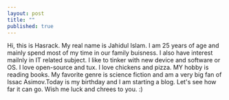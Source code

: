 ```yaml
---
layout: post
title: ""
published: true
---
```


Hi, this is Hasrack. My real name is Jahidul Islam. I am 25 years of age and mainly spend most of my time in our family buisness. I also have interest mailnly in IT related subject. I like to tinker with new device and software or OS. I love open-source and tux. I love chickens and pizza. MY hobby is reading books. My favorite genre is science fiction and am a very big fan of Issac Asimov.Today is my birthday and I am starting a blog. Let's see how far it can go. Wish me luck and chrees to you. :) 